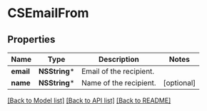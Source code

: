 # CSEmailFrom

## Properties
Name | Type | Description | Notes
------------ | ------------- | ------------- | -------------
**email** | **NSString*** | Email of the recipient. | 
**name** | **NSString*** | Name of the recipient. | [optional] 

[[Back to Model list]](../README.md#documentation-for-models) [[Back to API list]](../README.md#documentation-for-api-endpoints) [[Back to README]](../README.md)


